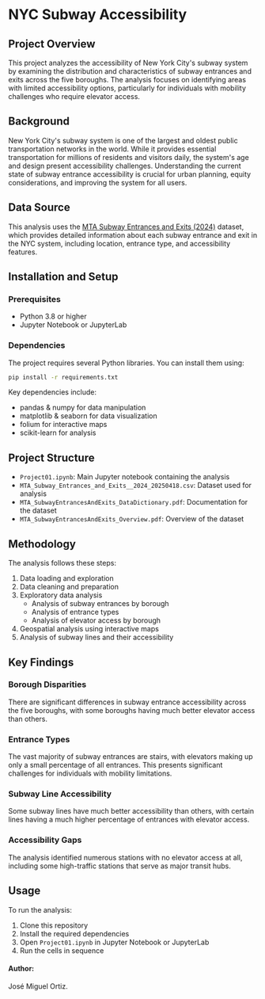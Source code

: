 # NYC Subway Accessibility

## Project Overview
This project analyzes the accessibility of New York City's subway system by examining the distribution and characteristics of subway entrances and exits across the five boroughs. The analysis focuses on identifying areas with limited accessibility options, particularly for individuals with mobility challenges who require elevator access.

## Background
New York City's subway system is one of the largest and oldest public transportation networks in the world. While it provides essential transportation for millions of residents and visitors daily, the system's age and design present accessibility challenges. Understanding the current state of subway entrance accessibility is crucial for urban planning, equity considerations, and improving the system for all users.

## Data Source
This analysis uses the [MTA Subway Entrances and Exits (2024)](https://data.ny.gov/Transportation/MTA-Subway-Entrances-and-Exits-2024/i9wp-a4ja/about_data) dataset, which provides detailed information about each subway entrance and exit in the NYC system, including location, entrance type, and accessibility features.

## Installation and Setup

### Prerequisites
- Python 3.8 or higher
- Jupyter Notebook or JupyterLab

### Dependencies
The project requires several Python libraries. You can install them using:

```bash
pip install -r requirements.txt
```

Key dependencies include:
- pandas & numpy for data manipulation
- matplotlib & seaborn for data visualization
- folium for interactive maps
- scikit-learn for analysis

## Project Structure
- `Project01.ipynb`: Main Jupyter notebook containing the analysis
- `MTA_Subway_Entrances_and_Exits__2024_20250418.csv`: Dataset used for analysis
- `MTA_SubwayEntrancesAndExits_DataDictionary.pdf`: Documentation for the dataset
- `MTA_SubwayEntrancesAndExits_Overview.pdf`: Overview of the dataset

## Methodology
The analysis follows these steps:
1. Data loading and exploration
2. Data cleaning and preparation
3. Exploratory data analysis
   - Analysis of subway entrances by borough
   - Analysis of entrance types
   - Analysis of elevator access by borough
4. Geospatial analysis using interactive maps
5. Analysis of subway lines and their accessibility

## Key Findings

### Borough Disparities
There are significant differences in subway entrance accessibility across the five boroughs, with some boroughs having much better elevator access than others.

### Entrance Types
The vast majority of subway entrances are stairs, with elevators making up only a small percentage of all entrances. This presents significant challenges for individuals with mobility limitations.

### Subway Line Accessibility
Some subway lines have much better accessibility than others, with certain lines having a much higher percentage of entrances with elevator access.

### Accessibility Gaps
The analysis identified numerous stations with no elevator access at all, including some high-traffic stations that serve as major transit hubs.

## Usage
To run the analysis:
1. Clone this repository
2. Install the required dependencies
3. Open `Project01.ipynb` in Jupyter Notebook or JupyterLab
4. Run the cells in sequence


#### Author:
José Miguel Ortiz.